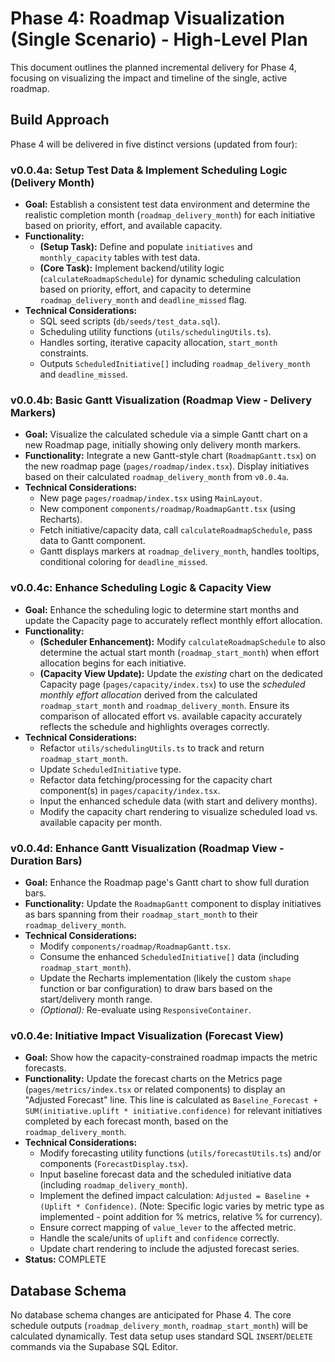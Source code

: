 # Phase 4: Roadmap Visualization (Single Scenario) - High-Level Plan

This document outlines the planned incremental delivery for Phase 4, focusing on visualizing the impact and timeline of the single, active roadmap.

## Build Approach

Phase 4 will be delivered in five distinct versions (updated from four):

### v0.0.4a: Setup Test Data & Implement Scheduling Logic (Delivery Month)

*   **Goal:** Establish a consistent test data environment and determine the realistic completion month (`roadmap_delivery_month`) for each initiative based on priority, effort, and available capacity.
*   **Functionality:**
    *   **(Setup Task):** Define and populate `initiatives` and `monthly_capacity` tables with test data.
    *   **(Core Task):** Implement backend/utility logic (`calculateRoadmapSchedule`) for dynamic scheduling calculation based on priority, effort, and capacity to determine `roadmap_delivery_month` and `deadline_missed` flag.
*   **Technical Considerations:**
    *   SQL seed scripts (`db/seeds/test_data.sql`).
    *   Scheduling utility functions (`utils/schedulingUtils.ts`).
    *   Handles sorting, iterative capacity allocation, `start_month` constraints.
    *   Outputs `ScheduledInitiative[]` including `roadmap_delivery_month` and `deadline_missed`.

### v0.0.4b: Basic Gantt Visualization (Roadmap View - Delivery Markers)

*   **Goal:** Visualize the calculated schedule via a simple Gantt chart on a new Roadmap page, initially showing only delivery month markers.
*   **Functionality:** Integrate a new Gantt-style chart (`RoadmapGantt.tsx`) on the new roadmap page (`pages/roadmap/index.tsx`). Display initiatives based on their calculated `roadmap_delivery_month` from `v0.0.4a`.
*   **Technical Considerations:**
    *   New page `pages/roadmap/index.tsx` using `MainLayout`.
    *   New component `components/roadmap/RoadmapGantt.tsx` (using Recharts).
    *   Fetch initiative/capacity data, call `calculateRoadmapSchedule`, pass data to Gantt component.
    *   Gantt displays markers at `roadmap_delivery_month`, handles tooltips, conditional coloring for `deadline_missed`.

### v0.0.4c: Enhance Scheduling Logic & Capacity View

*   **Goal:** Enhance the scheduling logic to determine start months and update the Capacity page to accurately reflect monthly effort allocation.
*   **Functionality:**
    *   **(Scheduler Enhancement):** Modify `calculateRoadmapSchedule` to also determine the actual start month (`roadmap_start_month`) when effort allocation begins for each initiative.
    *   **(Capacity View Update):** Update the *existing* chart on the dedicated Capacity page (`pages/capacity/index.tsx`) to use the *scheduled monthly effort allocation* derived from the calculated `roadmap_start_month` and `roadmap_delivery_month`. Ensure its comparison of allocated effort vs. available capacity accurately reflects the schedule and highlights overages correctly.
*   **Technical Considerations:**
    *   Refactor `utils/schedulingUtils.ts` to track and return `roadmap_start_month`.
    *   Update `ScheduledInitiative` type.
    *   Refactor data fetching/processing for the capacity chart component(s) in `pages/capacity/index.tsx`.
    *   Input the enhanced schedule data (with start and delivery months).
    *   Modify the capacity chart rendering to visualize scheduled load vs. available capacity per month.

### v0.0.4d: Enhance Gantt Visualization (Roadmap View - Duration Bars)

*   **Goal:** Enhance the Roadmap page's Gantt chart to show full duration bars.
*   **Functionality:** Update the `RoadmapGantt` component to display initiatives as bars spanning from their `roadmap_start_month` to their `roadmap_delivery_month`.
*   **Technical Considerations:**
    *   Modify `components/roadmap/RoadmapGantt.tsx`.
    *   Consume the enhanced `ScheduledInitiative[]` data (including `roadmap_start_month`).
    *   Update the Recharts implementation (likely the custom `shape` function or bar configuration) to draw bars based on the start/delivery month range.
    *   *(Optional):* Re-evaluate using `ResponsiveContainer`.

### v0.0.4e: Initiative Impact Visualization (Forecast View)

*   **Goal:** Show how the capacity-constrained roadmap impacts the metric forecasts.
*   **Functionality:** Update the forecast charts on the Metrics page (`pages/metrics/index.tsx` or related components) to display an "Adjusted Forecast" line. This line is calculated as `Baseline_Forecast + SUM(initiative.uplift * initiative.confidence)` for relevant initiatives completed by each forecast month, based on the `roadmap_delivery_month`.
*   **Technical Considerations:**
    *   Modify forecasting utility functions (`utils/forecastUtils.ts`) and/or components (`ForecastDisplay.tsx`).
    *   Input baseline forecast data and the scheduled initiative data (including `roadmap_delivery_month`).
    *   Implement the defined impact calculation: `Adjusted = Baseline + (Uplift * Confidence)`. (Note: Specific logic varies by metric type as implemented - point addition for % metrics, relative % for currency).
    *   Ensure correct mapping of `value_lever` to the affected metric.
    *   Handle the scale/units of `uplift` and `confidence` correctly.
    *   Update chart rendering to include the adjusted forecast series.
*   **Status:** COMPLETE

## Database Schema

No database schema changes are anticipated for Phase 4. The core schedule outputs (`roadmap_delivery_month`, `roadmap_start_month`) will be calculated dynamically. Test data setup uses standard SQL `INSERT`/`DELETE` commands via the Supabase SQL Editor. 